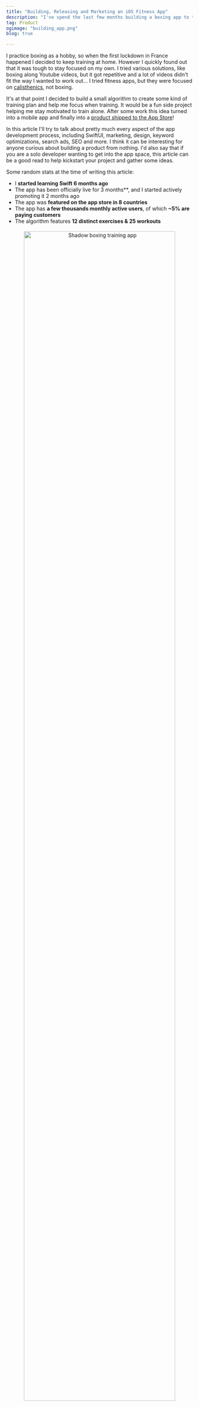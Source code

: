 ```yaml
---
title: "Building, Releasing and Marketing an iOS Fitness App"
description: "I've spend the last few months building a boxing app to train at home with SwiftUI. In this article I'll share a lot of the things I've learned. This includes ASO, app design with Figma, keyword optimisation, boxing algorithms, monetization, SEO, social media marketing, localisation and more... It's a big one, so get ready!"
tag: Product
ogimage: "building_app.png"
blog: true

---
```


I practice boxing as a hobby, so when the first lockdown in France happened I decided to keep training at home. However I quickly found out that it was tough to stay focused on my own. I tried various solutions, like boxing along Youtube videos, but it got repetitive and a lot of videos didn't fit the way I wanted to work out... I tried fitness apps, but they were focused on [calisthenics](https://en.wikipedia.org/wiki/Calisthenics), not boxing.

It's at that point I decided to build a small algorithm to create some kind of training plan and help me focus when training. It would be a fun side project helping me stay motivated to train alone. After some work this idea turned into a mobile app and finally into a [product shipped to the App Store](https://shadowboxingapp.com/)!

In this article I'll try to talk about pretty much every aspect of the app development process, including SwiftUI, marketing, design, keyword optimizations, search ads, SEO and more. I think it can be interesting for anyone curious about building a product from nothing. I'd also say that if you are a solo developer wanting to get into the app space, this article can be a good read to help kickstart your project and gather some ideas.

Some random stats at the time of writing this article:

- I **started learning Swift 6 months ago**
- The app has been officially live for 3 months**, and I started actively promoting it 2 months ago
- The app was **featured on the app store in 8 countries**
- The app has **a few thousands monthly active users**, of which **~5% are paying customers**
- The algorithm features **12 distinct exercises & 25 workouts**

<div class="image-wrapper" style="text-align: center"><img src="/assets/blog/swift/screenshot_practice_rotated.png" alt="Shadow boxing training app" style="padding: 5px; width: 90%;"/></div>

## Building the Boxing App MVP

I'm a big fan of [working with agility](https://pragdave.me/blog/2014/03/04/time-to-kill-agile.html), so I wanted to build in increments starting with a [minimum viable product](https://en.wikipedia.org/wiki/Minimum_viable_product) to gather feedback as soon as possible. Once this was done, the plan was to add to it depending on what I learned along the way.

### Initial Requirements

#### The Algorithm

In boxing a lot of people talk about punches using a numerical code. For instance 1 is a jab, 2 is a cross, 3 is a left hook and so on. This allows boxers to codify combinations of techniques. You must have heard "1-2" before for a jab-cross, but you could also do something more complex.

To start I built a combo generation logic. Some techniques flow perfectly with each other, and some others just do not work together at all. For instance:

- 1-2-3 (jab, cross, left hook) feels right, is easy to do and flows really well. 
- 1-1-1-1-1 (five jabs) is hard on the lead hand and shoulders and not very realistic. 
- 1-3 (jab, left hook) is a bit awkward but is an interesting mixup.
- 5-5-5-5 (four left uppercut) makes very little sense.

Then on top of this I can add variations, like throwing punches to the body or incorporating defensive movements. Finally I added vocal advices ranging from cheering you ("keep going!") on to giving you generic advices ("lower your chin").

With this, I built different ways of giving combos to execute:

- Focus on one combo for a round, progressively adding to it. For instance start with 1-2, then after a bit build on it with a 1-2-3-2 and so on.
- Mimic [pad work](https://shadowboxingapp.com/pad-work-boxing-reflexes/), meaning that the app will call out a technique to execute on the spot.

Finally I combined all of this into a coherent sequence of events, adding elements of randomness so that every single workout felt different.

#### Mobile App

I quickly figured that building an algorithm alone and print out exercises would not be enough, and that it needed at the very least some kind of UI. Building on mobile was what made the most sense since I would not be training in front of my computer. Here's what I identified as must-haves at that point:

- A basic UI to set the various parameters of the algorithm
- A simple display with large fonts and clear colors to see the round timer & punches to throw
- A way to give audio cues, ideally a syntetized voice so I don't have to constantly look at my phone
- Needs to work for me, meaning running on iOS since I have an iPhone

### Building with SwiftUI

#### Why Pick SwiftUI?

Since I have an iPhone, I had to build something running on it. I could have created a web version, but since the experience was going to be inherently mobile I wanted to start on the right platform and actually have he app installed on my phone.

In the past I've tried many options as alternative to purely native development: [in 2012 I worked with RubyMotion](/blog/2012/10/22/custom-slider-ios-rubymotion/), in 2013 I've experimented with [Steroids.js](/blog/2013/08/29/appgyver-steroids-iphone-hybrid-javascript/), in 2014 [PhoneGap](/blog/2014/04/09/phonegap-steroids-hybrid-native-app-tips/) and even [released an app with these alternative technologies](/blog/2014/05/06/quantified-self-iphone-app-track-mood-day/)... however I always had the same issues with this approach. You end up fighting the framework, the phone and the ecosystem. Some things are missing, performances can be degraded and you have to do a lot of extra work to build what native developers get for free.

Technologies like [Flutter](https://flutter.dev/) have the promise of multi platform, but from my experience you still have to know the quirks of iOS and Android if you want to build an app that goes beyond a basic use case... so this means that not only you have to learn Flutter & Dart, but you also have to learn some Swift, a bit of Kotlin and the iOS and Android SDKs. It might improve in the future but, in my opinion and as things are today, going native is still the better approach to get a great mobile experience.

The annoying part was that I tried working with UIKit in the past and really didn't enjoy it... but this is where SwiftUI comes in!

<div class="image-wrapper" style="text-align: center"><img src="/assets/blog/swift/swift_logo.png" alt="Swift and SwiftUI logo" style="padding: 5px;"/></div>

> SwiftUI is a user interface toolkit that lets us design apps in a declarative way. That’s a fancy way of saying that we tell SwiftUI how we want our UI to look and work, and it figures out how to make that happen as the user interacts with it.
>
> [@twostraws](https://twitter.com/twostraws) on [Hacking with Swift](https://www.hackingwithswift.com/quick-start/swiftui/what-is-swiftui)

I had my eyes on this technology ever since it came out because I always was alergic to UIKit's way of building app and this declarative approach felt like what iOS needed. It was also an easy to grab paradigm for me thanks to my experience with ReactJS.

Since I was lucky to work on a greenfield project, and therefore didn't have to keep previous users in mind, I could pick this framework even if it was only compatible with iOS 13 and up.

#### Learning SwiftUI

Overall SwiftUI felt incredibly simple to understand and work with. Using [Apple's documentation](https://developer.apple.com/tutorials/swiftui/) and the amazing videos and articles of [Hacking With Swift](https://www.hackingwithswift.com/), I managed to build a very basic UI and have it on Testflight in less than 20 hours of work.

I really can't understate how easy it was for me to get into it. That's really from 0 to a basic app in a couple of days.

- Swift felt very natural, and beyond a couple of quirks it was very straightforward.
- SwiftUI was also very easy to grasp, and thinking in components felt logical to me. The preview panel makes testing out things easy, and there are many very well made tutorials out there. Again, I can't recommend [Hacking With Swift](https://www.hackingwithswift.com/) enough.

I was expecting to enjoy the technology, but I can honnestly say that it was a game changer to me. Even if it still has significant limitations that only appeared way later in development, I felt productive and in control.

### First Version

After approximatively 40 hours of work, I had a workout generator, a landing screen with simple explanations and a start button leading to a form for customizing parts of the algorithm. Fun fact, all this time I was train every day using the algorithm, and sometime ending up dead tired because it wasn't tweaked properly!

<div class="image-wrapper" style="text-align: center"><img src="/assets/blog/swift/mvp_1.png" alt="Boxing app MVP" style="padding: 5px; width: 80"/></div>

Once the training started, a timer screen would show with two different mode: fighting and active recovery. The two screens have different colors so I could be able to see from afar what is going on if I missed an audio cue. If you wonder how I built the clock section, I wrote [an article on this](/blog/2020/05/06/circular-progressbar-clock-swiftui/).

<div class="image-wrapper" style="text-align: center"><img src="/assets/blog/swift/mvp_2.png" alt="Boxing app MVP" style="padding: 5px;"/></div>

### Making the MVP Actually Viable

#### Adding a Workout Abstraction

This first version of the MVP showed me that it was indeed a useful app that I enjoyed training with. However after showing it to multiple people, it was also very clear that no one understood the customization form and what was the point of the app. To me, the cool thing with the whole thing was the algorithm, but I had to admit that it needed some kind of abstraction to present it to users.

To do that I went ahead and built "workouts "by setting some parameters for the algorithm in advance. For instance:

- 12 rounds of 3 minutes, only freestyle, 1 minute rest: this looks a lot like a normal boxing match!
- 20 rounds of 1 minute, mostly intense combos with 30 seconds of active recovery: this is close to a high intensity interval workout session.

Once this was figured out I added some text explaining what the training was and a photo to illustrate it.

#### Discoverability of the Algorithm

I still wanted people to build their own workouts once they used the pre-made ones for a while. So I still had a way to access the massive customization form, and I made sure that people could see the various parameters used in the workout. This would ideally get them inspired to try it themselves.

#### Learning Design

I've made it very clear in the past: [I'm pretty bad at design](/blog/2014/04/28/frame-based-layout-bad-code/). I usually say that I'm just good enough to know that what I'm doing looks bad, which is depressing. 

For [my previous app](http://marcgg.com/blog/2014/05/06/quantified-self-iphone-app-track-mood-day/) I had teamed up with a designer, but this time I wanted to do it on my own... but I still wanted to ship something that looked decent, and the first version with the weird orange "get started" button was everything but decent. To improve it, I decided to go through all the fitness apps I could find, watch app design videos, browse pinterest & dribbble to finally be able draft something better. I also figured now would be the right time to learn how to properly use [Figma](http://figma.com/).

After a few days of this and hating my life, I managed to have something that didn't look like an abonation. What helped me getting there was:

- Leaning into Apple's guidelines a lot with  SF Icons, system fonts, padding recommendations and so on.
- Using ressources like [color palettes](https://coolors.co/palettes/trending) and [flaticon](https://www.flaticon.com/)
- Relying on [stock photography](https://www.pexels.com/), as it worked well with the fitness space

#### Improving the App Icon

The first app icon was quickly made and didn't feel right. After some browsing I found a stock boxing glove icon I liked and incorporated it into the design.

<div class="image-wrapper" style="text-align: center"><img src="/assets/blog/swift/app_icon_evolution.png" alt="Boxing app MVP" style="padding: 5px; width: 80%;"/></div>

I also paid someone on [Fiverr](https://www.fiverr.com/) a small fee to create an icon to see how it would turn out. However I wasn't convinced by the result so I used my version... but maybe I'll end up using this icon or a variation of it at some point, I don't know!

<div class="image-wrapper" style="text-align: center"><img src="/assets/blog/swift/boxing_fiver.png" alt="Boxing app icon" style="padding: 5px; width: 150px;"/></div>

#### The Result

I finally had something that felt like a decent MVP. I didn't overinvest in it, but it wasn't buggy, looked ok and had the core functionnalities I wanted to showcase.

<div class="image-wrapper" style="text-align: center"><img src="/assets/blog/swift/mvp_3.png" alt="Boxing app MVP" style="padding: 5px; width: 250px;"/></div>

Now I could start getting users and gather feedback, so I submitted the app to the App Store and after a few back and forth regarding terms of service [the app was live for everyone to download](https://apps.apple.com/app/shadow-boxing-workout/id1510911574)!

## Minimum Viable Marketing Plan

Building and shipping a MVP is a thing, but I also needed to get people to actually use it! Just like for the product, I worked on a very simple marketing strategy. The objective wasn't to have something perfect, but instead to throw some ideas out there and see if anything worked.

### App Store Screenshots & Product Page

The main thing I worked on was the product page. For most people this is how they discover the app, making it really crucial. During this time I mostly struggled to find the right ratio of text to screenshot. It's complex because the exact same screenshots will be displayed at very different sizes throughout the experience.

<div class="image-wrapper" style="text-align: center"><img src="/assets/blog/swift/screenshot_evolution.png" alt="App Store screenshots for boxing app" style="padding: 5px; width: 80%;"/><center><em>From too much text to not enough text</em></center></div>

The first one was unreadable in a lot of cases, and people skipped the information... but the middle ones were unclear and people didn't understand!

My current screenshots look like this, and I think it does the job correctly, but this might change again:

<div class="image-wrapper" style="text-align: center"><img src="/assets/blog/swift/screenshot_current.jpg" alt="App Store screenshot for iOS boxing app" style="padding: 5px; width: 250px;"/></div>

### Learning App Store Optimization

I was familiar with search engine optimization from prior projects, but didn't know much about app store optimization (ASO). The main thing that struck me was that it all felt like SEO from 10 years ago. It has very basics mechanics centered around search keywords and conversion on those keywords. From what I understood it's different on the Play Store, but on Apple's store it's quite straightforward.

My main takeaways and advices for anyone trying to do it without spending too much time would be:

- Take a look at [App Masters](https://www.youtube.com/channel/UCSyXF669KRoj65UFVBC66Xw), a great Youtube channel where the host [Steve P. Young](https://twitter.com/stevepyoung) gives solid and up to date advices. I watched other channels, but most of them felt empty and mostly repeated the same couple of advices that didn't really help much.
- Follow your keywords ranking as it will be your main source of organic growth. I personally use [AppFollow](https://appfollow.io/)'s free plan since I'm on a budget, but there are a lot of other tools to do it like [AppRadar](https://appradar.com/). 
- Look at what your competition is doing and learn from it. However don't copy it since you'll probably have trouble competing directly with larger players.
- Use search ads to discover keywords that might be relevant to your app.
- Conversion looks like a really important metric used in ranking, so there's no point in tricking the algorithm by putting words that do not fit your app. People will not click, you'll get impressions at first but then be buried far down the results due to the low impression to tap conversion.
- Search ads can help "kickstart" a new keyword. For instance [when I added a punching bag workout](https://shadowboxingapp.com/new-simple-combo-punching-bag/), I ran a very small campaign on this keyword to show Apple's algorithm that people looking for "punching bag" would click on my app.

All of this was really worth investing time in, as a day of work learning and using ASO improved my reach significantly as you can see on [this graph](https://www.linkedin.com/posts/marcggauthier_appstoreoptimization-aso-appstores-activity-6711907480827424769-OPOx) representing impressions worldwide:

<div class="image-wrapper" style="text-align: center"><img src="/assets/blog/swift/aso_impact.jpg" alt="iOS ASO impacting impressions" style="padding: 5px; width: 400px;"/><center><em>ASO impact on impressions</em></center></div>

Note that the initial spike was a 2 days Search Ads campaign to kickstart some keywords. The good news was that the results remained sustainable after the campaign ended.

### Search Ads

#### How It Works

[Search Ads](https://searchads.apple.com/) is Apple's product to advertise directly in the search result. You can bid on keywords and if you win the bidding, you get the top spot for certain searches. For instance here I targeted the "punching bag" keyword:

<div class="image-wrapper" style="text-align: center"><img src="/assets/blog/swift/searchads.png" alt="Asking users to rate app" style="padding: 5px; width: 270px;"/></div>

Apple offers two ways of doing it:

- **Basic** where you set your goals, budget and let them figure it out. It's very easy to set up, but you have no control on what's going to happen.
- **Advanced** which looks a bit more like AdSense and where you can manage your campaigns, bidding details and more. This is the better option, but you have to know how to use it.

As a side note, you have to know that Apple gives away a free 100$ voucher for all new search ads accounts. If you're getting started it would be a shame not to use it, it's basically free installs.

#### How I Did It

Personnally I wanted to be really careful with my ads budget. Do do this, I used the advanced mode and mostly targeted longtail keywords with a very high chance of conversion to keep costs low. This way I didn't compete with games on the `boxing` keyword where you might have to pay 1$ to 3$ per install, and instead focused on `shadow boxing at home` or `boxing app training` where there is almost no competition and installs cost less than 0.40$. This lead to a low number of downloads but also a very low cost of acquistion since the searches were so well targeted, so I was happy with that.

It's also good to know that Search Ads were a good way to kickstart a particular keyword I wanted to position myself on as part of my ASO strategy.

### Landing Page & SEO

I knew the importance of search engine optimization (SEO), so I wanted to get a website out there as early as possible so Google could find and index it. For this I used [Github Pages](https://pages.github.com/) & [Jekyll](https://jekyllrb.com/), just like this blog. I didn't do anything fancy and basically just bought [ShadowBoxingApp.com](https://shadowboxingapp.com/), copied parts of the product page into, made basics SEO optimisations tasks and called it a day.

### Tracking

This was the time I decided to add [Firebase](https://firebase.google.com/) to better track user behaviours. I'm honnestly not convinced by it: the package size is huge, it does way more than I need and the UI is clunky. I might change provider down the line, but I didn't find a free alternative that worked for me.

### Gathering Reviews

Having positive App Store reviews is really important. Even if they don't really directly impact your keyword ranking, they have a significant role in building trust and improving conversion at the product page.

To get more reviews, I used `requestReview` from [StoreKit](https://developer.apple.com/documentation/storekit/skstorereviewcontroller/2851536-requestreview), and asked people to rate my app when they completed a workout and mentionned that they enjoyed it. The first version was a bit barebone but as everything so far it was mostly to get something out there and later build on top of it.

<div class="image-wrapper" style="text-align: center"><img src="/assets/blog/swift/asking_rating.png" alt="Asking users to rate app" style="padding: 5px; width: 80%;"/></div>

### Minimal Social Media Presence

I didn't want to spend time on being active on social media, but I thought it would be important to at least have the user names registered and the profiles set up... so I created [Twitter](https://twitter.com/shadowboxingapp),  [Youtube](https://www.youtube.com/channel/UCH4ijqgkws8HWR_wxJWLaKw), [Instagram](https://www.instagram.com/shadowboxingapp/) and [Facebook](https://www.facebook.com/shadowboxingapp) accounts.

## Adding a Monetization Model 

After a couple of months of the app on the store and some minor iterations, I wanted to learn if people would be willing to pay for the app before investing a large amount of time into it.

### Why Use a Subscription Model?

I decided to go with a subscription model with some free content for various reasons:

- Maintenance of a mobile app can get significant with iOS updates and so on. As a solo developper I can't really afford to be maintaining an app for years if it doesn't bring in any recurring revenue.
- Most fitness apps have a subscription model, so people are used to this. There is also the benefit where people get more motivated to work out if they know they committed to pay regularly. 
- I can provide useful free content forever "sponsored" by the paid content. Workouts being generated each time means that people that want to use the app without paying still get something cool to train with.

I got mixed feedback on this choice, with people preferring something filled with ads but completely free. I understand the sentiment, but I personnaly think this model works better for this particular app.

### Building with RevenueCat

To actually build it, I used [RevenueCat](https://www.revenuecat.com/), a third party helping you handle subscriptions with a very straightfoward SDK. It took me less than a day to integrate and be able to accept payments. I think this was the right move as working with [StoreKit](https://developer.apple.com/documentation/storekit) would require me to build a backend, have a server running and deal with the SDK that seemed quite complex.

RevenueCat has a free plan until a certain amount of money processed per month... and if I ever reach this amount of money I'll be happy to pay for their service!

### People were Interested!

The one thing that made me really happy was that after a couple of horus on the store, I received my first yearly subscription, confirming that people were indeed willing to pay for such an app. This was unexpected, but greatly appreciated! 

<div class="image-wrapper" style="text-align: center"><img src="/assets/blog/swift/first_customer.png" alt="RevenueCat user buying yearly subscription" style="padding: 5px;"/><center><em>Thank you dear first paying customer!</em></center></div>

## Stepping Up The Development Process

After a few weeks I started to see some traction and people actually using the app, so I doubled down and started working full time on it, adding more features and improving everything I could. The great thing with being a user myself was that I could test out new workouts on myself and have a lot of fun in the process!

### New Exercises & Workouts

What took most of my time was adding many new type of exercises.

For instance the app can call out specific techniques, but also accompany you when you do jump rope, push-ups or squats. When you train for boxing, you can now focus on defense, dodging, repetition and so on. I've also added execises that works best with a punching bag, for instance throwing quick light punches for 20 seconds, then heavy punches for 20 seconds and rest 10 seconds. I then took all these exercises and combined them to create coherent workouts, while always allowing people to do it themselves.

This was tricky as figuring out the right exercise and balance it correctly is pretty hard. Also, I had to test out every exercise myself to ensure that it was making sense and estimate its intensity, and I can only work out so many hours in a day!

### Better Onboarding

The first version of the onboarding completely missed the mark.

I did the same as a lot of apps with just a few slides explaning the benefits of the app... I thought that it was great, but really I was just repeating the content of the product page. Instead, I should have been using this opportunity to improve the user's first experience.

<div class="image-wrapper" style="text-align: center"><img src="/assets/blog/swift/onboarding1.png" alt="Onboarding slides iOS app" style="padding: 5px; width: 80%;"/></div>

The current version is way simpler with just a single screen. It focuses on how the app operates and how to get started depending on their experience. My idea is that if users actually complete a workout they will see why this is the app for them. 

<div class="image-wrapper" style="text-align: center"><img src="/assets/blog/swift/onboarding2.png" alt="Onboarding slides iOS app" style="padding: 5px;"/></div>

I now think that the best onboarding would be a 2 minute video showing someone using the app as it makes it very clear right away what can be done with it. I might create something like this down the line, but either it'll be expensive to get someone to do it, or I'll have to learn how to shoot and edit a quality video... we'll see!

Finally I built a tutorial to help people learn how the app works and a serie of exercises specificaly made to progressively get used to its system. It's still not the best way to learn boxing, but for those who know how to throw a punch, it should be easier to get into.

### Easier Way To Build a Workout

Personnally I love to be able to specify every single detail of a training session. For instance are rounds 45 seconds or 1 minute? How much rest time? Do I add push-ups instead of the rest period? From the look of the data, some users are like me... but clearly not all of them.

To help the ones who don't want to mess with a massive customization form, I've create a sort of wizard to assist people in creating a basic workout. To illustrate the difference, instead of asking the number of rounds and their duration, the app will ask how much time one want to spend training today.

 <div class="image-wrapper" style="text-align: center"><img src="/assets/blog/swift/create_workout.png" alt="Onboarding slides iOS app" style="padding: 5px; width: 90%;"/><center><em><a href="/assets/blog/swift/create_workout.png">Large version here</a></em></center></div>

### Simplification & Coherence of Design

Here is an example of how the app would look when you picked a workout.

<div class="image-wrapper" style="text-align: center"><img src="/assets/blog/swift/old_home.png" alt="Boxing iOS app" style="padding: 5px; width: 450px;"/></div>

It's pretty messy, the colors are all over the place, the icons do not make much sense... so to make the app generally feel more sleek and clean, I moved a lot of optional information behind menus. I also simplified the color scheme and icons to make everything feel more coherent. Finally I relied even more on photos and the result looked like this:

<div class="image-wrapper" style="text-align: center"><img src="/assets/blog/swift/new_home.png" alt="Boxing iOS app" style="padding: 5px;"/></div>

The additional information is still available further down in the navigation for those who really want them.

<div class="image-wrapper" style="text-align: center"><img src="/assets/blog/swift/details_hidden.png" alt="Boxing iOS app" style="padding: 5px;"/></div>

With this same intent  for improving consistency, I also changed the pictures. On the left you have the old ones and on the right the new ones. The only issue I'm having with the current state of photos is that they sometime feel too dark, but I still think it's an improvement over the old version.

<div class="image-wrapper" style="text-align: center"><img src="/assets/blog/swift/photos_before_after.png" alt="Boxing iOS app" style="padding: 5px; width: 90%;"/></div>

#### Better Asset Management with Figma

During development I was wasting a lot of time handling photos, screenshots, icons and so on. To be honnest I was used to work with larger teams, with product designers dealing with the asset management part of the equation! I decided to build a workflow that would work at my scale, and based it all on Figma since at that point I was in love with the tool.

I relied a lot on [components](https://help.figma.com/hc/en-us/articles/360038662654-Guide-to-Components-in-Figma) to achieve this. For instance to generate screenshots I will have a component for the iPhone screen, the screenshot itself and the title.

<div class="image-wrapper" style="text-align: center"><img src="/assets/blog/swift/figma_flow_1.png" alt="Boxing iOS app" style="padding: 5px; width: 400px;"/></div>

Then I use these components to generate the 6.5in and 5.5in screenshots:

<div class="image-wrapper" style="text-align: center"><img src="/assets/blog/swift/figma_flow_2.png" alt="Boxing iOS app" style="padding: 5px; width: 300px;"/></div>

Finally I used Figma's export function to generate all the assets needed in a couple of clicks.

Now that all of my photos, UI elements and marketing assets are all in one spot, it becomes very easy to re-use them everywhere. For instance I can easily export my screenshots both for the website and the App Store product page. I can also change the photo for a given workout and have it update in all the images displaying it.

It's not very complex and still has some manual steps, but it's incredibly useful and saved me a lot of time.

### Improving Subscriptions

I also put more energy into how I managed subscriptions. For instance I added the fact that if someone churned and stopped paying, they would stop getting access to premium features. I actually waited a few months to build this since no users decided to stop paying at first!

I also improved the subscription page to make it more appealing with user reviews and a clearer highlight of features.

One advice I can give is to always activate the [grace period](https://developer.apple.com/news/?id=09122019c). If a user can't pay at the time of renewal for a reason or another, it will give them a few days to fix their billing issue while Apple help them. This prevents churn that could have been easily avoided, and I had a few premium users "saved" this way.

### Added a Completely Free Feature

I added a round timer to the app that is simple but works really well. I built it because [all the timers for boxing](https://shadowboxingapp.com/best-round-timer-apps-boxing/) are either plagued with ads or expensive with tons of useless features. I've had the experience sparring with a group of people and preroll videos would run before any round... that's just ridiculous!

For this reason, I really wanted a timer I could tell everyone at my gym to use when we do sparring. It didn't need much, basically:

- A few premade settings to start it quickly and not have to go back and fiddle with it with boxing gloves on
- A large display so you can see it from afar, with color coded fight/rest modes so you understand what's going on even after being punched in the face
- A loud sound when something happens so people can hear over the general chaos of a boxing gym

... and that's it! I could of course make it compatible with the [Tabata method](https://en.wikipedia.org/wiki/High-intensity_interval_training#Tabata_regimen), customize the kind of sound it makes and so on, but most people don't need that. I certainly don't. 

The cool thing is that it was fairly easy for me to leverage the existing product and basically build a simplified version of the custom workout form. I added a new timer "exercise", a couple of UI shortcuts and voila: a free boxing round timer!

<div class="image-wrapper" style="text-align: center"><img src="/assets/blog/swift/free_boxing_timer.png" alt="Free boxing round timer on iOS" style="padding: 5px; width: 300px;"/><center><em><a href="https://shadowboxingapp.com/">Free boxing round timer</a></em></center></div>

## Improving Online Presence

### Influencers

I've tried to work with influencers to get the word out about the app with mixed results. It was great to see some people naturally using the app on Instagram, but it was also a lot of back and forth for a low return on investment. The great thing was when it happened organically, with someone enjoying the app and sharing it without me being involved.

<div class="image-wrapper" style="text-align: center"><img src="/assets/blog/swift/influencer.png" alt="Boxing social media influencer" style="padding: 5px; width: 300px;"/><center><em>"If you do it seriously, it's really efficient 🥊"</em></center></div>

### Make the App More Shareable

There are a lot of online communties sharing videos of them working out, so I figured I could make it easier to share training videos. 

At first I tried to work with [ReplayKit](https://developer.apple.com/documentation/replaykit), which allows an app to record or stream video from the screen and audio from the app. However not only it was very hard to integrate into SwiftUI as it uses UIKit, but the resulting video quality was surprisingly low, making it useless for my use case.

After banging my head on the wall for a bit, I decided to go full MVP again and accept that it would not be as good as I wanted initially. So I added a way to embed the UI on top of a video, and then guided users so they could do a screen recording... it's clearly not optimal, but it took half a day to make and ship!

<div class="image-wrapper" style="text-align: center"><img src="/assets/blog/swift/workout.png" alt="Sharing your boxing workout" style="padding: 5px; width: 90%;"/></div>	

### Localization

A nice way to get more market share is to add a new language to your app. While this can seem trivial, just translating a couple of strings, it's actually pretty complex as you need to:

- Translate the entire app
- Handle cases where words will just not fit on a page
- Translate the product page & screenshots
- Be able to answer support questions in the new language
- Write release notes
- Maintain multiple locales, meaning that each new feature will be slower to develop

Since I'm French I figured I could translate the app for France and deal with the overhead. This did indeed increase significantly my downloads in this country, however I'd estimate that I'm now 10% slower when adding anything to the app, which is also significant. Maybe the right move would be to translate everything once the app is mostly stable and not evolving as much.

### Website & Blog

I've improved the website content, using a lot of what I've created in the app and repurposing it for the web. This made the frontend more appealing and I'm happier about the current state of the site. I've also written a few [blog articles](https://shadowboxingapp.com/blog/), mainly about [new app versions](https://shadowboxingapp.com/new-simple-combo-punching-bag/).

<div class="image-wrapper" style="text-align: center"><img src="/assets/blog/swift/boxing_app_website.png" alt="Shadow boxing app website" style="padding: 5px; width: 600px;"/></div>	

#### Mobile Apps "Top List" Generation with Jekyll

Since I've spent a lot of time benchmarking other apps, I decided to use this knowledge and build a small [Jekyll](https://jekyllrb.com/) solution to easily create lists of great apps I've tried. This way I could bring some value by showcasing the interesting apps I discovered, but also draw attention to my own product.

For instance in this [Top Jumprope Apps for Boxing](https://shadowboxingapp.com/best-jumprope-apps-boxing/) article I talk about [Crossrope](https://apps.apple.com/app/crossrope/id996680141), clearly the best iOS app for jump rope... but I also mention my app that is not as good for jump rope, but provides jump rope exercises that fit better in the context of a boxing workout.

I contemplated making it a different website and draw SEO to my main site, but I figured I would be straightforward and not hide that I am displaying my own application in these lists, so they are on the app's website itself.

#### Experimenting with Fiverr for SEO Articles

I wanted to reinvest some of the money earned with subscriptions into paying people on [Fiverr](https://www.fiverr.com/) to write SEO friendly articles. I really didn't know how it would go, so after paying for a few articles here are the results:

- "[Jump rope training in boxing](https://shadowboxingapp.com/jump-rope-training-boxing/)" was a bit expensive and written by a native english speaker. I think that the result is pretty good. It's not a masterpiece, but it's straightforward and leads into the app nicely.
- "[Punching bag benefits for boxing, fitness and more](https://shadowboxingapp.com/punching-bag-app-boxing/)" was dirt cheap and it is really long... and I don't like it much. The wording feels non idiomatic and sentences are too long.

I've repeated the experience with a few different sellers and got the same result each time... so basically what I'm saying is that you get what you pay for, who could have guessed!

### Got Lucky & Was Featured on the App Store

I was lucky enough that Apple decided to showcase my app in various countries, leading to a significant increase in impressions. Since the app is quite niche, the conversion remained low, but it was great to get this kind of exposure.

<div class="image-wrapper" style="text-align: center"><img src="/assets/blog/swift/featured.jpg" alt="App featured on the store" style="padding: 5px; width: 300px;"/></div>	

## Conclusion

### Feedback From A Few Months With SwiftUI

I loved using SwiftUI 95% of the time. The 5% remaining was spent dealing with bugs, missing features and incomprehensive behaviour. So when it works, it works incredibly well, but when it doesn't you really notice that the technology is recent. A lot of details are not ironned out. For instance they **only** added in iOS 14 [the ability to upcase a text](https://www.hackingwithswift.com/quick-start/swiftui/how-to-make-textfield-uppercase-or-lowercase-using-textcase). It's also impossible to customize the back button of a `NavigationView` and other weird choices like this.

Another issue is that every tutorial and piece of documentation assumes that you know UIKit and are learning SwiftUI. In my case I went straight to SwiftUI and therefore had a lot of trouble following some explanations.

Overall I think this is the way UI development will go on iOS, so it is important to follow SwiftUI's evolution. However while it's perfect for side projects, I wouldn't build a large consumer product with it just yet. Instead I'd use it on smaller projects to build a team's skills and wait for a larger adoption of iOS14+ and a more complete feature-set for the framework. My ballpark estimate would be to start using it in production in 1 to 2 years.

### On the Product Side

I'm honestly really happy with the current state of the app. I use it regularly to train, and it does it job well. It's a good workout, is pretty fun and keeps me engaged thanks to the random aspect of the algorithm-based generation. I also started to use the recording feature more and more to watch what I did and correct mistakes.

There are still some weird quirks, mainly around how you can customize the experience, and I'd really like to add more features around statistics. I also would love to be able to create a real path for learning how to box and work with boxing coaches. But even with everything that it could be, it works well as it is. It's stable and makes boxing at home more fun!

### Thanks for Reading

If you read all of this, congratulations, it was a long one! I hope you found parts of it useful for your own projects... and if you box, I hope [you'll give the app a try](https://shadowboxingapp.com/)!


